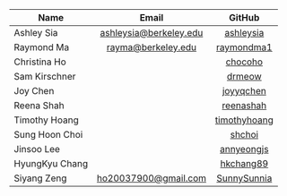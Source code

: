| Name | Email  |  GitHub |
| -----|:------:| :-----: |
| Ashley Sia | <ashleysia@berkeley.edu> | <a href = "https://github.com/ashleysia">ashleysia</a> |
| Raymond Ma | <rayma@berkeley.edu> | <a href = "https://github.com/raymondma1">raymondma1</a> |
| Christina Ho |  | <a href = "https://github.com/chocoho">chocoho</a> |
| Sam Kirschner |  | <a href = "https://github.com/drmeow">drmeow</a> |
| Joy Chen |  | <a href = "https://github.com/joyyqchen">joyyqchen</a> |
| Reena Shah |  | <a href = "https://github.com/reenashah">reenashah</a> |
| Timothy Hoang |  | <a href = "https://github.com/timothyhoang">timothyhoang</a> |
| Sung Hoon Choi |  | <a href = "https://github.com/shchoi">shchoi</a> |
| Jinsoo Lee | | <a href = "https://github.com/annyeongjs">annyeongjs</a> |
| HyungKyu Chang | | <a href = "https://github.com/hkchang89">hkchang89</a> |
| Siyang Zeng | <ho20037900@gmail.com> | <a href = "https://github.com/SunnySunnia">SunnySunnia</a> |

